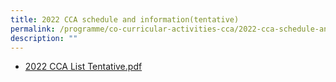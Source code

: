 ```yaml
---
title: 2022 CCA schedule and information(tentative)
permalink: /programme/co-curricular-activities-cca/2022-cca-schedule-and-information-tentative
description: ""
---
```

* [2022 CCA List Tentative.pdf](/files/2022%20CCA%20List%20Tentative.pdf)